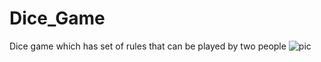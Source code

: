 # Dice_Game
Dice game which has set of rules that can be played by two people
![pic](https://github.com/Shravancplus/Dice_Game/assets/131352261/a0e58859-cb85-4e30-9af0-7b12f7654845)


